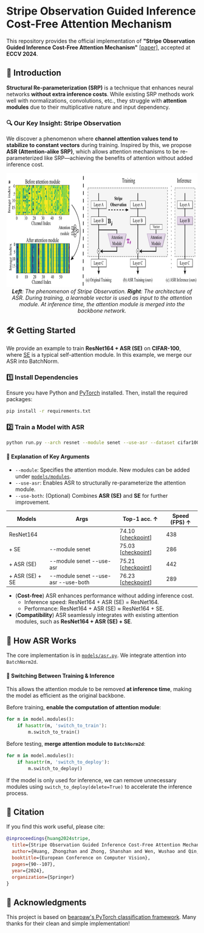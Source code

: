 # Stripe Observation Guided Inference Cost-Free Attention Mechanism  

This repository provides the official implementation of **"Stripe Observation Guided Inference Cost-Free Attention Mechanism"** [[paper]](https://www.ecva.net/papers/eccv_2024/papers_ECCV/papers/03451.pdf), accepted at **ECCV 2024**. 

## 🚀 Introduction  

**Structural Re-parameterization (SRP)** is a technique that enhances neural networks **without extra inference costs**. While existing SRP methods work well with normalizations, convolutions, etc., they struggle with **attention modules** due to their multiplicative nature and input dependency.  

### 🔍 Our Key Insight: **Stripe Observation**  

We discover a phenomenon where **channel attention values tend to stabilize to constant vectors** during training. Inspired by this, we propose **ASR (Attention-alike SRP)**, which allows attention mechanisms to be re-parameterized like SRP—achieving the benefits of attention without added inference cost.  

<p align="center">
  <img src="images/arch.jpg" height="300">
  <br>
  <i><b>Left</b>: The phenomenon of Stripe Observation. <b>Right</b>: The architecture of ASR. During training, a learnable vector is used as input to the attention module. At inference time, the attention module is merged into the backbone network.</i>
</p>  


## 🛠️ Getting Started  

We provide an example to train **ResNet164 + ASR (SE)** on **CIFAR-100**, where [SE](https://arxiv.org/pdf/1709.01507) is a typical self-attention module. In this example, we merge our ASR into BatchNorm.

### 1️⃣ Install Dependencies  

Ensure you have Python and [PyTorch](http://pytorch.org/) installed. Then, install the required packages:  
```sh
pip install -r requirements.txt
```  

### 2️⃣ Train a Model with ASR  

```sh
python run.py --arch resnet --module senet --use-asr --dataset cifar100 --use-timestamp --gpu-id 0 
```  

#### 🔹 Explanation of Key Arguments  

- `--module`: Specifies the attention module. New modules can be added under [`models/modules`](models/modules).  
- `--use-asr`: Enables ASR to structurally re-parameterize the attention module.  
- `--use-both`: (Optional) Combines **ASR (SE)** and **SE** for further improvement.  

| Models          | Args                                | Top-1 acc. ↑ | Speed (FPS) ↑|
|-----------------|-------------------------------------|--------------|--------------|
| ResNet164       |                                     | 74.10 [[checkpoint](checkpoints/cifar100-resnet164/)]                      | 438          |
| + SE            | --module senet                      | 75.03 [[checkpoint](checkpoints/cifar100-resnet164-senet/)]                | 286          |
| + ASR (SE)      | --module senet --use-asr            | 75.21 [[checkpoint](checkpoints/cifar100-resnet164-senet-asr/)]            | 442          |
| + ASR (SE) + SE | --module senet --use-asr --use-both | 76.23 [[checkpoint](checkpoints/cifar100-resnet164-senet-asr-both/)]       | 289          |

- (**Cost-free**) ASR enhances performance without adding inference cost.
  - Inference speed: ResNet164 + ASR (SE) = ResNet164.
  - Performance: ResNet164 + ASR (SE) ≈ ResNet164 + SE.  
- (**Compatibility**) ASR seamlessly integrates with existing attention modules, such as **ResNet164 + ASR (SE) + SE**.


## 🔧 How ASR Works  

The core implementation is in [`models/asr.py`](models/asr.py). We integrate attention into `BatchNorm2d`. 

#### 🔹 **Switching Between Training & Inference**  
This allows the attention module to be removed **at inference time**, making the model as efficient as the original backbone.  

Before training, **enable the computation of attention module**:  
```python
for m in model.modules():
    if hasattr(m, 'switch_to_train'):
        m.switch_to_train()
```  

Before testing, **merge attention module to `BatchNorm2d`**:  
```python
for m in model.modules():
    if hasattr(m, 'switch_to_deploy'):
        m.switch_to_deploy()
```  
If the model is only used for inference, we can remove unnecessary modules using `switch_to_deploy(delete=True)` to accelerate the inference process.


## 📜 Citation  

If you find this work useful, please cite:  
```bibtex
@inproceedings{huang2024stripe,
  title={Stripe Observation Guided Inference Cost-Free Attention Mechanism},
  author={Huang, Zhongzhan and Zhong, Shanshan and Wen, Wushao and Qin, Jinghui and Lin, Liang},
  booktitle={European Conference on Computer Vision},
  pages={90--107},
  year={2024},
  organization={Springer}
}
```  


## 🙌 Acknowledgments  

This project is based on [bearpaw's PyTorch classification framework](https://github.com/bearpaw/pytorch-classification). Many thanks for their clean and simple implementation!  

